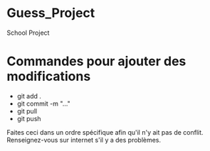 # Guess_Project
School Project

# Commandes pour ajouter des modifications

- git add .
- git commit -m "..."
- git pull
- git push

Faites ceci dans un ordre spécifique afin qu'il n'y ait pas de conflit.
Renseignez-vous sur internet s'il y a des problèmes.
